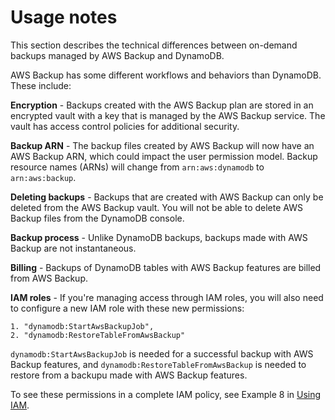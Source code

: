 # Usage notes<a name="UsageNotesAWS"></a>

This section describes the technical differences between on\-demand backups managed by AWS Backup and DynamoDB\.

AWS Backup has some different workflows and behaviors than DynamoDB\. These include:

**Encryption** \- Backups created with the AWS Backup plan are stored in an encrypted vault with a key that is managed by the AWS Backup service\. The vault has access control policies for additional security\.

**Backup ARN** \- The backup files created by AWS Backup will now have an AWS Backup ARN, which could impact the user permission model\. Backup resource names \(ARNs\) will change from `arn:aws:dynamodb` to `arn:aws:backup`\.

**Deleting backups** \- Backups that are created with AWS Backup can only be deleted from the AWS Backup vault\. You will not be able to delete AWS Backup files from the DynamoDB console\.

**Backup process** \- Unlike DynamoDB backups, backups made with AWS Backup are not instantaneous\.

**Billing** \- Backups of DynamoDB tables with AWS Backup features are billed from AWS Backup\.

**IAM roles** \- If you're managing access through IAM roles, you will also need to configure a new IAM role with these new permissions: 

```
1. "dynamodb:StartAwsBackupJob", 
2. "dynamodb:RestoreTableFromAwsBackup"
```

`dynamodb:StartAwsBackupJob` is needed for a successful backup with AWS Backup features, and `dynamodb:RestoreTableFromAwsBackup` is needed to restore from a backupu made with AWS Backup features\.

To see these permissions in a complete IAM policy, see Example 8 in [Using IAM](https://docs.aws.amazon.com/amazondynamodb/latest/developerguide/backuprestore_IAM.html)\.